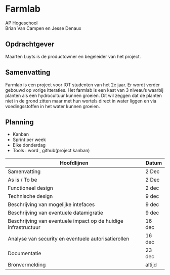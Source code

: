 # Farmlab
AP Hogeschool<br>
Brian Van Campen en Jesse Denaux

## Opdrachtgever
Maarten Luyts is de productowner en begeleider van het project.

## Samenvatting

Farmlab is een project voor IOT studenten van het 2e jaar. Er wordt verder gebouwd op vorige itteraties. 
Het farmlab is een kast van 3 niveau’s waarbij planten als een hydrocultuur kunnen groeien. Dit wil zeggen dat de planten niet in de grond zitten maar met hun wortels direct in water liggen en via voedingsstoffen in het water kunnen groeien. 

## Planning
- Kanban
- Sprint per week
- Elke donderdag
- Tools : word , github(project kanban)


| Hoofdlijnen |  Datum      |
| ----------- | ----------- |
| Samenvatting| 2 Dec       |
| As is / To be| 2 Dec      |
| Functioneel design| 2 dec |
| Technische design | 9 dec |
| Beschrijving van mogelijke intefaces | 9 dec|
| Beschrijving van eventuele datamigratie | 9 dec |
| Beschrijving van eventuele impact op de huidige infrastructuur | 16 dec|
|Analyse van security en eventuele autorisatierollen | 16 dec|
|Documentatie | 23 dec|
|Bronvermelding | altijd|
